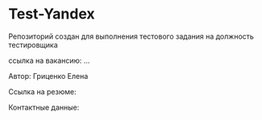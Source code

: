 

# Test-Yandex
Репозиторий создан для выполнения тестового задания на должность тестировщика 

ссылка на вакансию: ...

Автор: Гриценко Елена

Ссылка на резюме:

Контактные данные:
